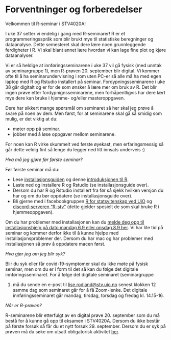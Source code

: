 Forventninger og forberedelser
================

Velkommen til R-seminar i STV4020A!

I uke 37 setter vi endelig i gang med R-seminarer! R er et
programmeringsspråk som blir brukt mye til statistiske beregninger og
dataanalyse. Dette semesteret skal dere lære noen grunnleggende
ferdigheter i R. Vi skal blant annet lære hvordan vi kan lage fine plot
og kjøre dataanalyser.

Vi er så heldige at innføringsseminarene i uke 37 vil gå fysisk (med
unntak av seminargruppe 1), men R-prøven 20. september blir digital. Vi
kommer ofte til å ha seminarundervisning i rom uten PC-er så alle må ha
med egen laptop med R og Rstudio installert på seminar.
Fordypningsseminarene i uke 38 går digitalt og er for de som ønsker å
lære mer om bruk av R. Det blir ingen prøve etter fordypnignsseminarene,
men forhåpentligvis har dere lært mye dere kan bruke i hjemme- og/eller
masteroppgaven.

Dere har sikkert mange spørsmål om seminaret så her skal jeg prøve å
svare på noen av dem. Men først, for at seminarene skal gå så smidig som
mulig, er det viktig at du:

-   møter opp på seminar.
-   jobber med å løse oppgaver mellom seminarene.

For noen kan R virke skummelt ved første øyekast, men erfaringsmessig så
går dette veldig fint så lenge du legger ned litt innsats underveis :)

*Hva må jeg gjøre før første seminar?*

Før første seminar må du:

-   Lese
    [installasjonsguiden](https://github.com/martigso/stv4020aR21/blob/main/Installasjonsguide.md)
    og denne [introduksjonen til
    R](https://github.com/liserodland/stv4020aR/blob/master/H20-seminarer/Innf%C3%B8ringsseminarer/docs/installasjonsguide_R.md).
-   Laste ned og installere R og Rstudio (se installasjonsguide over).
-   Dersom du har R og Rstudio installert fra før så sjekk hvilken
    versjon du har og om du bør oppdatere (se installasjonsguide over).
-   Bli gjerne med i facebookgruppen [R for statsvitenskap ved
    UiO](https://www.facebook.com/groups/427792970608618) og
    [discord-serveren “R-stv”](https://discord.gg/CAP9TbdWFa) (dette
    gjelder spesielt de som skal bruke R i hjemmeoppgaven).

Om du har problemer med installasjonen kan du [melde deg opp til
installasjonshjelp på dato mandag 6.9 eller onsdag 8.9
her](https://nettskjema.no/a/212858#/page/1). Vi har lite tid på seminar
og kommer derfor ikke til å kunne hjelpe med installasjonsproblemer der.
Dersom du har mac og har problemer med installasjonen så prøv å
oppdatere macen først.

*Hva gjør jeg om jeg blir syk?*

Blir du syk eller får covid-19-symptomer skal du ikke møte på fysisk
seminar, men om du er i form til det så kan du følge det digitale
innføringsseminaret. For å følge det digitale seminaret (seminargruppe
1) må du sende en e-post til <lise.rodland@stv.uio.no> senest klokken 12
samme dag som seminaret går for å få Zoom-lenke. Det digitale
innføringsseminaret går mandag, tirsdag, torsdag og fredag kl. 14.15-16.

*Når er R-prøven?*

R-seminarene blir etterfulgt av en digital prøve 20. september som du må
bestå for å kunne gå opp til eksamen i STV4020A. Dersom du ikke består
på første forsøk så får du et nytt forsøk 29. september. Dersom du er
syk på prøven må du søke om utsatt obligatorisk aktivitet
[her](https://www.uio.no/studier/eksamen/obligatoriske-aktiviteter/sv-fraver-fra-obligatorisk-aktivitet.html).

